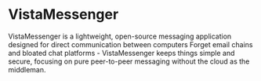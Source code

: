 # VistaMessenger
VistaMessenger is a lightweight, open-source messaging application designed for direct communication between computers Forget email chains and bloated chat platforms - VistaMessenger keeps things simple and secure, focusing on pure peer-to-peer messaging without the cloud as the middleman.

